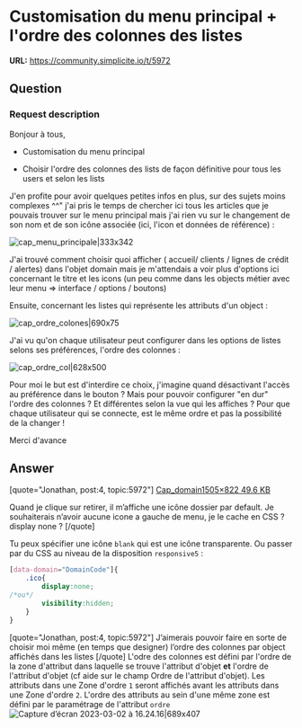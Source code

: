 # Customisation du menu principal + l'ordre des colonnes des listes

**URL:** https://community.simplicite.io/t/5972

## Question
### Request description

Bonjour à tous,

* Customisation du menu principal

* Choisir l'ordre des colonnes des lists de façon définitive pour tous les users et selon les lists

J'en profite pour avoir quelques petites infos en plus, sur des sujets moins complexes ^^" j'ai pris le temps de chercher ici tous les articles que je pouvais trouver sur le menu principal mais j'ai rien vu sur le changement de son nom et de son icône associée (ici, l'icon et données de référence) :

![cap_menu_principale|333x342](upload://yFx64HsltDGW9Jl0tWWReW8Bi8q.png)

J'ai trouvé comment choisir quoi afficher ( accueil/ clients / lignes de crédit / alertes) dans l'objet domain mais je m'attendais a voir plus d'options ici concernant le titre et les icons (un peu comme dans les objects métier avec leur menu => interface / options / boutons)

Ensuite, concernant les listes qui représente les attributs d'un object : 

![cap_ordre_colones|690x75](upload://4NS6xyHziGTcuSMXYcrt6KuKaUY.png)

J'ai vu qu'on chaque utilisateur peut configurer dans les options de listes selons ses préférences, l'ordre des colonnes :

![cap_ordre_col|628x500](upload://7HiJHQz2OPonJuKzrMI2m23WgtO.png)

Pour moi le but est d'interdire ce choix, j'imagine quand désactivant l'accès au préférence dans le bouton ?
Mais pour pouvoir configurer "en dur" l'ordre des colonnes ? 
Et différentes selon la vue qui les affiches ?
Pour que chaque utilisateur qui se connecte, est le même ordre et pas la possibilité de la changer !

Merci d'avance

## Answer
[quote="Jonathan, post:4, topic:5972"]
[
Cap_domain1505×822 49.6 KB
](https://community.simplicite.io/uploads/default/original/2X/0/07b9b4e92d1696fa6cf1b38fc44d9fe7d12cd2da.png)

Quand je clique sur retirer, il m’affiche une icône dossier par default. Je souhaiterais n’avoir aucune icone a gauche de menu, je le cache en CSS ? display none ?
[/quote]

Tu peux spécifier une icône `blank` qui est une icône transparente. Ou passer par du CSS au niveau de la disposition `responsive5` :
```css
[data-domain="DomainCode"]{
	.ico{
		display:none; 
/*ou*/
        visibility:hidden;
	}
}
```

[quote="Jonathan, post:4, topic:5972"]
J’aimerais pouvoir faire en sorte de choisir moi même (en temps que designer) l’ordre des colonnes par object affichés dans les listes
[/quote]
L'odre des colonnes est défini par l'ordre de la zone d'attribut dans laquelle se trouve l'attribut d'objet **et** l'ordre de l'attribut d'objet (cf aide sur le champ Ordre de l'attribut d'objet). Les attributs dans une Zone d'ordre `1` seront affichés avant les attributs dans une Zone d'ordre `2`. L'ordre des attributs au sein d'une même zone est défini par le paramétrage de l'attribut `ordre`
![Capture d’écran 2023-03-02 à 16.24.16|689x407](upload://yobUyGXaLWAO7GahhvouuG9p5NH.png)
